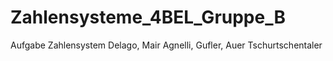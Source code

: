 # Zahlensysteme_4BEL_Gruppe_B
Aufgabe Zahlensystem Delago, Mair Agnelli, Gufler, Auer Tschurtschentaler
